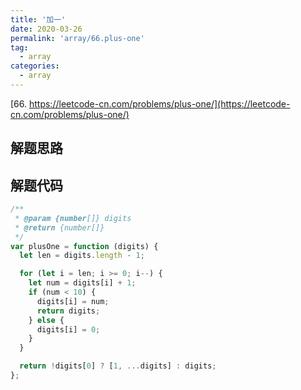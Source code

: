 ```yaml
---
title: '加一'
date: 2020-03-26
permalink: 'array/66.plus-one'
tag:
  - array
categories:
  - array
---
```


[66. https://leetcode-cn.com/problems/plus-one/](https://leetcode-cn.com/problems/plus-one/)

## 解题思路

## 解题代码

```js
/**
 * @param {number[]} digits
 * @return {number[]}
 */
var plusOne = function (digits) {
  let len = digits.length - 1;

  for (let i = len; i >= 0; i--) {
    let num = digits[i] + 1;
    if (num < 10) {
      digits[i] = num;
      return digits;
    } else {
      digits[i] = 0;
    }
  }

  return !digits[0] ? [1, ...digits] : digits;
};
```
